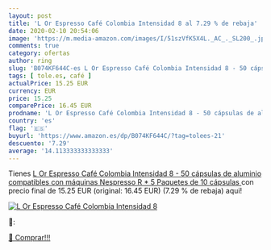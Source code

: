 ```yaml
---
layout: post
title: 'L Or Espresso Café Colombia Intensidad 8 al 7.29 % de rebaja'
date: 2020-02-10 20:54:06
image: 'https://m.media-amazon.com/images/I/51szVfK5X4L._AC_._SL200_.jpg'
comments: true
category: ofertas
author: ring
slug: 'B074KF644C-es L Or Espresso Café Colombia Intensidad 8 - 50 cápsulas de...'
tags: [ tole.es, café ]
actualPrice: 15.25 EUR
currency: EUR
price: 15.25
comparePrice: 16.45 EUR
prodname: 'L Or Espresso Café Colombia Intensidad 8 - 50 cápsulas de aluminio compatibles con máquinas Nespresso  R *  5 Paquetes de 10 cápsulas '
country: 'es'
flag: '🇪🇸'
buyurl: 'https://www.amazon.es/dp/B074KF644C/?tag=tolees-21'
descuento: '7.29'
average: '14.113333333333333'
---
```


Tienes [L Or Espresso Café Colombia Intensidad 8 - 50 cápsulas de aluminio compatibles con máquinas Nespresso  R *  5 Paquetes de 10 cápsulas ](https://www.amazon.es/dp/B074KF644C/?tag=tolees-21) con precio final de  15.25 EUR (original: 16.45 EUR) (7.29 %  de rebaja) aqui!

[![L Or Espresso Café Colombia Intensidad 8](https://m.media-amazon.com/images/I/51szVfK5X4L._AC_._SL200_.jpg)](https://www.amazon.es/dp/B074KF644C/?tag=tolees-21)

🔎:


[🛒 Comprar!!!](https://www.amazon.es/dp/B074KF644C/?tag=tolees-21)
